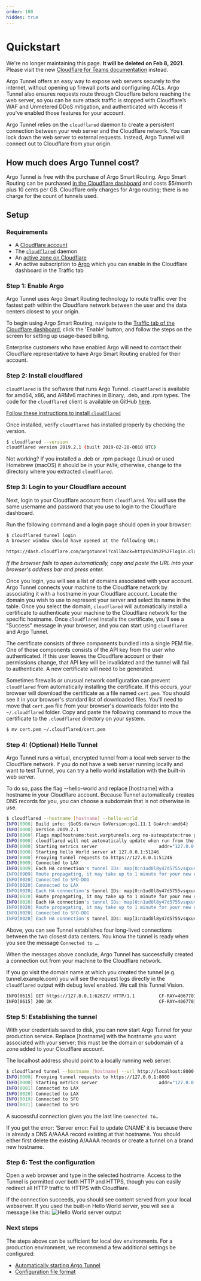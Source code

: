 ```yaml
---
order: 100
hidden: true
---
```


# Quickstart

<Aside type='warning' header='⚠️ THIS PAGE IS OUTDATED'>

We're no longer maintaining this page. **It will be deleted on Feb 8, 2021**. Please visit the new [Cloudflare for Teams documentation](https://secret.wiki/cloudflare-one/teams-docs-changes) instead.

</Aside>

Argo Tunnel offers an easy way to expose web servers securely to the internet, without opening up firewall ports and configuring ACLs. Argo Tunnel also ensures requests route through Cloudflare before reaching the web server, so you can be sure attack traffic is stopped with Cloudflare’s WAF and Unmetered DDoS mitigation, and authenticated with Access if you've enabled those features for your account.

Argo Tunnel relies on the `cloudflared` daemon to create a persistent connection between your web server and the Cloudflare network. You can lock down the web server to external requests. Instead, Argo Tunnel will connect out to Cloudflare from your origin.

## How much does Argo Tunnel cost?
Argo Tunnel is free with the purchase of Argo Smart Routing. Argo Smart Routing can be purchased [in the Cloudflare dashboard](https://dash.cloudflare.com/?zone=traffic) and costs $5/month plus 10 cents per GB. Cloudflare only charges for Argo routing; there is no charge for the count of tunnels used.

## Setup

### Requirements
* A <a href="http://dash.cloudflare.com/" target="_blank">Cloudflare account</a>
* The [`cloudflared`](/downloads/) daemon
* An <a href="https://support.cloudflare.com/hc/en-us/articles/201720164-Step-2-Create-a-Cloudflare-account-and-add-a-website">active zone on Cloudflare</a>
* An active subscription to <a href="https://dash.cloudflare.com/?zone=traffic">Argo</a> which you can enable in the Cloudflare dashboard in the Traffic tab

### Step 1: Enable Argo
Argo Tunnel uses Argo Smart Routing technology to route traffic over the fastest path within the Cloudflare network between the user and the data centers closest to your origin.

To begin using Argo Smart Routing, navigate to the <a href="https://dash.cloudflare.com/?zone=traffic" target="_blank">Traffic tab of the Cloudflare dashboard</a>, click the 'Enable' button, and follow the steps on the screen for setting up usage-based billing.

<Aside>

Enterprise customers who have enabled Argo will need to contact their Cloudflare representative to have Argo Smart Routing enabled for their account.
</Aside>

### Step 2: Install cloudflared
`cloudflared` is the software that runs Argo Tunnel. `cloudflared` is available for amd64, x86, and ARMv6 machines in Binary, .deb, and .rpm types. The code for the `cloudflared` client is available on GitHub [here](https://github.com/cloudflare/cloudflared).

[Follow these instructions to install `cloudflared`](/downloads/)

Once installed, verify `cloudflared` has installed properly by checking the version.

```sh
$ cloudflared --version
cloudflared version 2019.2.1 (built 2019-02-28-0010 UTC)
```

Not working? If you installed a .deb or .rpm package (Linux) or used Homebrew (macOS) it should be in your `PATH`; otherwise, change to the directory where you extracted `cloudflared`.

### Step 3: Login to your Cloudflare account
Next, login to your Cloudflare account from `cloudflared`. You will use the same username and password that you use to login to the Cloudflare dashboard.

Run the following command and a login page should open in your browser:

```sh
$ cloudflared tunnel login
A browser window should have opened at the following URL:

https://dash.cloudflare.com/argotunnel?callback=https%3A%2F%2Flogin.cloudflarewarp.com%2FA5XXPKA6S5N5YWMTOXRKVWPRPE7BHG3MFRCDZES7UBZU7SWQFF4KA4PWMGL5GXJ
```

_If the browser fails to open automatically, copy and paste the URL into your browser's address bar and press enter._

Once you login, you will see a list of domains associated with your account. Argo Tunnel connects your machine to the Cloudflare network by associating it with a hostname in your Cloudflare account. Locate the domain you wish to use to represent your server and select its name in the table. Once you select the domain, `cloudflared` will automatically install a certificate to authenticate your machine to the Cloudflare network for the specific hostname. Once `cloudflared` installs the certificate, you'll see a "Success" message in your browser, and you can start using `cloudflared` and Argo Tunnel.

<Aside>

The certificate consists of three components bundled into a single PEM file. One of those components consists of the API key from the user who authenticated. If this user leaves the Cloudflare account or their permissions change, that API key will be invalidated and the tunnel will fail to authenticate. A new certificate will need to be generated.
</Aside>

Sometimes firewalls or unusual network configuration can prevent `cloudflared` from automatically installing the certificate. If this occurs, your browser will download the certificate as a file named `cert.pem`. You should see it in your browser's standard list of downloaded files. You'll need to move that `cert.pem` file from your browser's downloads folder into the `~/.cloudflared` folder. Copy and paste the following command to move the certificate to the `.cloudflared` directory on your system.

```sh
$ mv cert.pem ~/.cloudflared/cert.pem
```

### Step 4: (Optional) Hello Tunnel
Argo Tunnel runs a virtual, encrypted tunnel from a local web server to the Cloudflare network. If you do not have a web server running locally and want to test Tunnel, you can try a hello world installation with the built-in web server.

To do so, pass the flag --hello-world and replace [hostname] with a hostname in your Cloudflare account. Because Tunnel automatically creates DNS records for you, you can choose a subdomain that is not otherwise in use.

```sh
$ cloudflared --hostname [hostname] --hello-world
INFO[0000] Build info: {GoOS:darwin GoVersion:go1.11.1 GoArch:amd64}
INFO[0000] Version 2019.2.1
INFO[0000] Flags map[hostname:test.warptunnels.org no-autoupdate:true grace-period:10s hello-world:true]
INFO[0000] cloudflared will not automatically update when run from the shell. To enable auto-updates, run cloudflared as a service: https://secret.wiki/argo-tunnel/reference/service/
INFO[0000] Starting metrics server                       addr="127.0.0.1:51245"
INFO[0000] Starting Hello World server at 127.0.0.1:51246
INFO[0000] Proxying tunnel requests to https://127.0.0.1:51246
INFO[0009] Connected to LAX
INFO[0009] Each HA connection's tunnel IDs: map[0:n1ud0l8y47d5755vsqxuvaa3tf7rp4dp643a6r3vvlffz9ek4gi0]
INFO[0009] Route propagating, it may take up to 1 minute for your new route to become functional
INFO[0020] Connected to SFO-DOG
INFO[0020] Connected to LAX
INFO[0020] Each HA connection's tunnel IDs: map[0:n1ud0l8y47d5755vsqxuvaa3tf7rp4dp643a6r3vvlffz9ek4gi0 1:n1ud0l8y47d5755vsqxuvaa3tf7rp4dp643a6r3vvlffz9ek4gi0]
INFO[0020] Route propagating, it may take up to 1 minute for your new route to become functional
INFO[0020] Each HA connection's tunnel IDs: map[0:n1ud0l8y47d5755vsqxuvaa3tf7rp4dp643a6r3vvlffz9ek4gi0 1:n1ud0l8y47d5755vsqxuvaa3tf7rp4dp643a6r3vvlffz9ek4gi0 2:n1ud0l8y47d5755vsqxuvaa3tf7rp4dp643a6r3vvlffz9ek4gi0]
INFO[0020] Route propagating, it may take up to 1 minute for your new route to become functional
INFO[0020] Connected to SFO-DOG
INFO[0020] Each HA connection's tunnel IDs: map[3:n1ud0l8y47d5755vsqxuvaa3tf7rp4dp643a6r3vvlffz9ek4gi0 0:n1ud0l8y47d5755vsqxuvaa3tf7rp4dp643a6r...
```

Above, you can see Tunnel establishes four long-lived connections between the two closest data centers. You know the tunnel is ready when you see the message `Connected to …`.

When the messages above conclude, Argo Tunnel has successfully created a connection out from your machine to the Cloudflare network.

If you go visit the domain name at which you created the tunnel (e.g. tunnel.example.com) you will see the request logs directly in the `cloudflared` output with debug level enabled. We call this Tunnel Vision.

```txt
INFO[0615] GET https://127.0.0.1:62627/ HTTP/1.1         CF-RAY=4067701b598e8184-LAX
INFO[0615] 200 OK                                        CF-RAY=4067701b598e8184-LAX
```

### Step 5: Establishing the tunnel
With your credentials saved to disk, you can now start Argo Tunnel for your production service. Replace [hostname] with the hostname you want associated with your server; this must be the domain or subdomain of a zone added to your Cloudflare account.

The localhost address should point to a locally running web server.

```sh
$ cloudflared tunnel --hostname [hostname] --url http://localhost:8000
INFO[0000] Proxying tunnel requests to https://127.0.0.1:8000
INFO[0000] Starting metrics server                       addr="127.0.0.1:62634"
INFO[0001] Connected to LAX
INFO[0020] Connected to LAX
INFO[0019] Connected to SFO
INFO[0021] Connected to SFO
```

A successful connection gives you the last line `Connected to…`

If you get the error: ‘Server error: Fail to update CNAME’ it is because there is already a DNS A/AAAA record existing at that hostname. You should either first delete the existing A/AAAA records or create a tunnel on a brand new hostname.

### Step 6: Test the configuration
Open a web browser and type in the selected hostname. Access to the Tunnel is permitted over both HTTP and HTTPS, though you can easily redirect all HTTP traffic to HTTPS with Cloudflare.

If the connection succeeds, you should see content served from your local webserver. If you used the built-in Hello World server, you will see a message like this:
![Hello World server output](../static/img/quickstart/argotunnel-hello.png)

### Next steps
The steps above can be sufficient for local dev environments. For a production environment, we recommend a few additional settings be configured:

* [Automatically starting Argo Tunnel](/reference/service)
* [Configuration file format](/reference/config)
